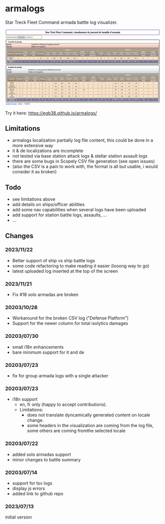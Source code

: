 # armalogs
Star Treck Fleet Command armada battle log visualizer.

![alt text](https://github.com/egb38/armalogs/blob/main/armalogs-2.png?raw=true)


Try it here: https://egb38.github.io/armalogs/

## Limitations
* armalogs localization partially log file content, this could be done in a more extensive way
* it & de localizations are incomplete
* not tested via base station attack logs & stellar station assault logs
* there are some bugs in Scopely CSV file generation (see open issues)
* (also the CSV is a pain to work with, the format is all but usable, i would consider it as broken)

## Todo
* see limitations above
* add details on ships/officer abilities
* add some nav capabilities when several logs have been uploaded
* add support for station battle logs, assaults, ...
* ...

## Changes
### 2023/11/22
* Better support of ship vs ship battle logs
* some code refactoring to make reading it easier (looong way to go)
* latest uploaded log inserted at the top of the screen

### 2023/11/21
* Fix #18 solo armadas are broken

### 20203/10/28
* Workaround for the broken CSV log ("Defense Platform")
* Support for the newer column for total isolytics damages

### 20203/07/30
* small i18n enhancements
* bare minimum support for it and de

### 20203/07/23
* fix for group armada logs with a single attacker

### 20203/07/23
* i18n support
  * en, fr only (happy to accept contributions). 
  * Limitations: 
    * does not translate dyncamically generated content on locale change.
    * some headers in the visualization are coming from the log file, some others are coming fromthe selected locale

### 20203/07/22
* added solo armadas support
* minor changes to battle summary

### 20203/07/14
* support for tsv logs
* display js errors
* added link to github repo

### 2023/07/13
initial version
